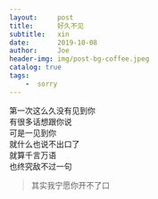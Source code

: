 ```yaml
---
layout:     post
title:      好久不见
subtitle:   xin
date:       2019-10-08
author:     Joe
header-img: img/post-bg-coffee.jpeg
catalog: true
tags:
    -  sorry  
---
```


第一次这么久没有见到你  
有很多话想跟你说  
可是一见到你  
就什么也说不出口了  
就算千言万语  
也终究敌不过一句  
>其实我宁愿你开不了口
